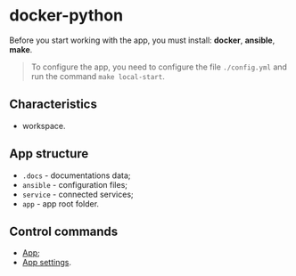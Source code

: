 # docker-python

Before you start working with the app, you must install: **docker**, **ansible**, **make**.

> To configure the app, you need to configure the file `./config.yml` and run the command `make local-start`.

## Characteristics

* workspace.

## App structure

* `.docs` - documentations data;
* `ansible` - configuration files;
* `service` - connected services;
* `app` - app root folder.

## Control commands

* [App](.docs/app/app.md);
* [App settings](.docs/app/app-settings.md).
